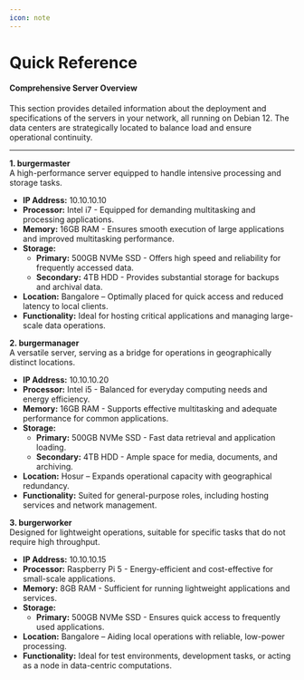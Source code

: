 ```yaml
---
icon: note
---
```


# Quick Reference

#### Comprehensive Server Overview

This section provides detailed information about the deployment and specifications of the servers in your network, all running on Debian 12. The data centers are strategically located to balance load and ensure operational continuity.

***

**1. burgermaster**\
A high-performance server equipped to handle intensive processing and storage tasks.

* **IP Address:** 10.10.10.10
* **Processor:** Intel i7 - Equipped for demanding multitasking and processing applications.
* **Memory:** 16GB RAM - Ensures smooth execution of large applications and improved multitasking performance.
* **Storage:**
  * **Primary:** 500GB NVMe SSD - Offers high speed and reliability for frequently accessed data.
  * **Secondary:** 4TB HDD - Provides substantial storage for backups and archival data.
* **Location:** Bangalore – Optimally placed for quick access and reduced latency to local clients.
* **Functionality:** Ideal for hosting critical applications and managing large-scale data operations.

**2. burgermanager**\
A versatile server, serving as a bridge for operations in geographically distinct locations.

* **IP Address:** 10.10.10.20
* **Processor:** Intel i5 - Balanced for everyday computing needs and energy efficiency.
* **Memory:** 16GB RAM - Supports effective multitasking and adequate performance for common applications.
* **Storage:**
  * **Primary:** 500GB NVMe SSD - Fast data retrieval and application loading.
  * **Secondary:** 4TB HDD - Ample space for media, documents, and archiving.
* **Location:** Hosur – Expands operational capacity with geographical redundancy.
* **Functionality:** Suited for general-purpose roles, including hosting services and network management.

**3. burgerworker**\
Designed for lightweight operations, suitable for specific tasks that do not require high throughput.

* **IP Address:** 10.10.10.15
* **Processor:** Raspberry Pi 5 - Energy-efficient and cost-effective for small-scale applications.
* **Memory:** 8GB RAM - Sufficient for running lightweight applications and services.
* **Storage:**
  * **Primary:** 500GB NVMe SSD - Ensures quick access to frequently used applications.
* **Location:** Bangalore – Aiding local operations with reliable, low-power processing.
* **Functionality:** Ideal for test environments, development tasks, or acting as a node in data-centric computations.

